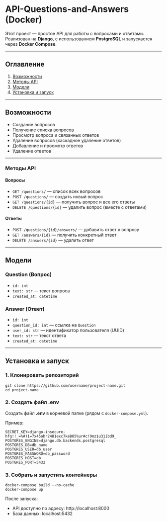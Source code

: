 # API-Questions-and-Answers (Docker)

Этот проект — простое API для работы с вопросами и ответами.  
Реализован на **Django**, с использованием **PostgreSQL** и запускается через **Docker Compose**.

---

## Оглавление
1. [Возможности](#Возможности)
2. [Методы API](#Методы-API)
3. [Модели](#Модели)
4. [Установка и запуск](#Установка-и-запуск)

---

## Возможности

- Создание вопросов
- Получение списка вопросов
- Просмотр вопроса и связанных ответов
- Удаление вопросов (каскадное удаление ответов)
- Добавление и просмотр ответов
- Удаление ответов

---

### Методы API

#### Вопросы
- `GET /questions/` — список всех вопросов  
- `POST /questions/` — создать новый вопрос  
- `GET /questions/{id}` — получить вопрос и все его ответы  
- `DELETE /questions/{id}` — удалить вопрос (вместе с ответами)


#### Ответы
- `POST /questions/{id}/answers/` — добавить ответ к вопросу  
- `GET /answers/{id}` — получить конкретный ответ  
- `DELETE /answers/{id}` — удалить ответ

---

## Модели

### Question (Вопрос)
- `id: int`
- `text: str` — текст вопроса
- `created_at: datetime`

### Answer (Ответ)
- `id: int`
- `question_id: int` — ссылка на `Question`
- `user_id: str` — идентификатор пользователя (UUID)
- `text: str` — текст ответа
- `created_at: datetime`

---

## Установка и запуск

### 1. Клонировать репозиторий
```
git clone https://github.com/username/project-name.git
cd project-name
```

### 2. Создать файл .env

Создать файл **.env** в корневой папке (рядом с `docker-compose.yml`).

Пример:
```
SECRET_KEY=django-insecure-hfg!!_=%#)1=7x45ohr2481exc7ke805%ur#c!9mz$u31ibd9_
POSTGRES_ENGINE=django.db.backends.postgresql
POSTGRES_DB=db_name
POSTGRES_USER=db_user
POSTGRES_PASSWORD=db_password
POSTGRES_HOST=db
POSTGRES_PORT=5432
```

### 3. Собрать и запустить контейнеры

```
docker-compose build --no-cache
docker-compose up
```

После запуска:
- API доступно по адресу: http://localhost:8000
- База данных: localhost:5432
